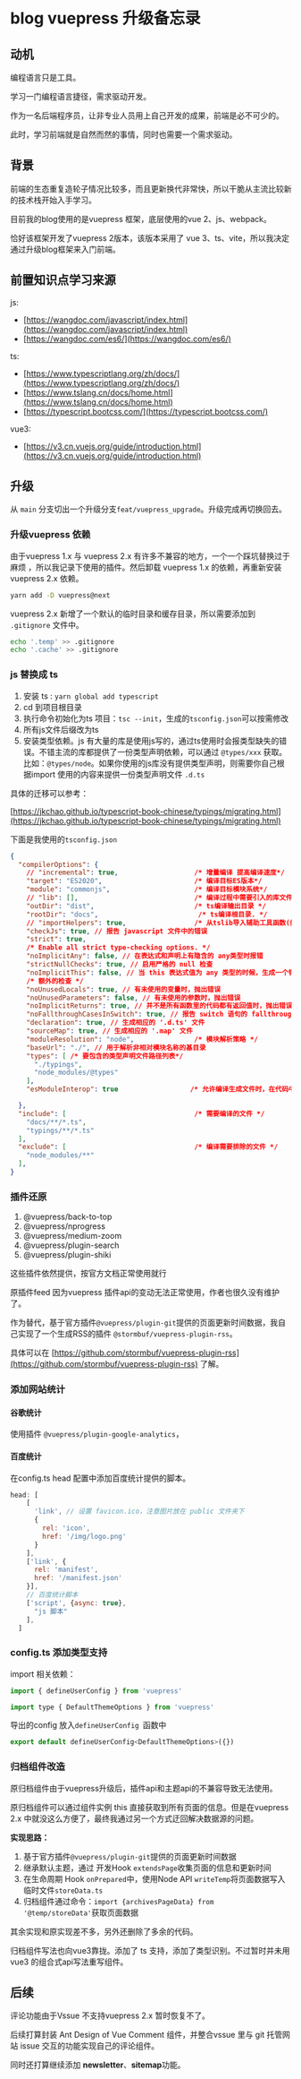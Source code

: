 # blog vuepress 升级备忘录

## 动机

编程语言只是工具。

学习一门编程语言捷径，需求驱动开发。

作为一名后端程序员，让非专业人员用上自己开发的成果，前端是必不可少的。

此时，学习前端就是自然而然的事情，同时也需要一个需求驱动。

## 背景

前端的生态重复造轮子情况比较多，而且更新换代非常快，所以干脆从主流比较新的技术栈开始入手学习。

目前我的blog使用的是vuepress 框架，底层使用的vue 2、js、webpack。

恰好该框架开发了vuepress 2版本，该版本采用了 vue 3、ts、vite，所以我决定通过升级blog框架来入门前端。

## 前置知识点学习来源

js:

- [https://wangdoc.com/javascript/index.html](https://wangdoc.com/javascript/index.html)
- [https://wangdoc.com/es6/](https://wangdoc.com/es6/)

ts:

- [https://www.typescriptlang.org/zh/docs/](https://www.typescriptlang.org/zh/docs/)
- [https://www.tslang.cn/docs/home.html](https://www.tslang.cn/docs/home.html)
- [https://typescript.bootcss.com/](https://typescript.bootcss.com/)

vue3:

- [https://v3.cn.vuejs.org/guide/introduction.html](https://v3.cn.vuejs.org/guide/introduction.html)

## 升级

从 `main` 分支切出一个升级分支`feat/vuepress_upgrade`。升级完成再切换回去。

### 升级vuepress  依赖

由于vuepress 1.x 与 vuepress 2.x 有许多不兼容的地方，一个一个踩坑替换过于麻烦 ，所以我记录下使用的插件。然后卸载 vuepress 1.x 的依赖，再重新安装vuepress 2.x 依赖。

```bash
yarn add -D vuepress@next
```


vuepress 2.x 新增了一个默认的临时目录和缓存目录，所以需要添加到 `.gitignore` 文件中。

```bash
echo '.temp' >> .gitignore
echo '.cache' >> .gitignore
```


### js 替换成 ts

1. 安装 ts : `yarn global add typescript`
2. cd 到项目根目录
3. 执行命令初始化为ts 项目：`tsc --init`，生成的`tsconfig.json`可以按需修改
4. 所有js文件后缀改为ts
5. 安装类型依赖。js 有大量的库是使用js写的，通过ts使用时会报类型缺失的错误。不错主流的库都提供了一份类型声明依赖，可以通过 `@types/xxx` 获取。比如：`@types/node`。如果你使用的js库没有提供类型声明，则需要你自己根据import 使用的内容来提供一份类型声明文件 `.d.ts`

具体的迁移可以参考：

[https://jkchao.github.io/typescript-book-chinese/typings/migrating.html](https://jkchao.github.io/typescript-book-chinese/typings/migrating.html)

下面是我使用的`tsconfig.json`

```json
{
  "compilerOptions": {
    // "incremental": true,                   /* 增量编译 提高编译速度*/
    "target": "ES2020",                       /* 编译目标ES版本*/
    "module": "commonjs",                     /* 编译目标模块系统*/
    // "lib": [],                             /* 编译过程中需要引入的库文件列表*/
    "outDir": "dist",                         /* ts编译输出目录 */
    "rootDir": "docs",                         /* ts编译根目录. */
    // "importHelpers": true,                 /* 从tslib导入辅助工具函数(如__importDefault)*/
    "checkJs": true, // 报告 javascript 文件中的错误
    "strict": true,
    /* Enable all strict type-checking options. */
    "noImplicitAny": false, // 在表达式和声明上有隐含的 any类型时报错
    "strictNullChecks": true, // 启用严格的 null 检查
    "noImplicitThis": false, // 当 this 表达式值为 any 类型的时候，生成一个错误
    /* 额外的检查 */
    "noUnusedLocals": true, // 有未使用的变量时，抛出错误
    "noUnusedParameters": false, // 有未使用的参数时，抛出错误
    "noImplicitReturns": true, // 并不是所有函数里的代码都有返回值时，抛出错误
    "noFallthroughCasesInSwitch": true, // 报告 switch 语句的 fallthrough 错误。（即，不允许 switch 的 case 语句贯穿）
    "declaration": true, // 生成相应的 '.d.ts' 文件
    "sourceMap": true, // 生成相应的 '.map' 文件
    "moduleResolution": "node",               /* 模块解析策略 */
    "baseUrl": "./", // 用于解析非相对模块名称的基目录
    "types": [ /* 要包含的类型声明文件路径列表*/
      "./typings",
      "node_modules/@types"
    ],                     
    "esModuleInterop": true                  /* 允许编译生成文件时，在代码中注入工具类(__importDefault、__importStar)对ESM与commonjs混用情况做兼容处理*/

  },
  "include": [                                /* 需要编译的文件 */
    "docs/**/*.ts",
    "typings/**/*.ts"
  ],
  "exclude": [                                /* 编译需要排除的文件 */
    "node_modules/**"
  ],
}
```


### 插件还原

1. @vuepress/back-to-top
2. @vuepress/nprogress
3. @vuepress/medium-zoom
4. @vuepress/plugin-search
5. @vuepress/plugin-shiki

这些插件依然提供，按官方文档正常使用就行



原插件feed 因为vuepress 插件api的变动无法正常使用，作者也很久没有维护了。

作为替代，基于官方插件`@vuepress/plugin-git`提供的页面更新时间数据，我自己实现了一个生成RSS的插件 `@stormbuf/vuepress-plugin-rss`。

具体可以在 [https://github.com/stormbuf/vuepress-plugin-rss](https://github.com/stormbuf/vuepress-plugin-rss) 了解。

### 添加网站统计

#### 谷歌统计

使用插件 `@vuepress/plugin-google-analytics`，

#### 百度统计

在config.ts head 配置中添加百度统计提供的脚本。

```javascript
head: [
    [
      'link', // 设置 favicon.ico，注意图片放在 public 文件夹下
      {
        rel: 'icon',
        href: '/img/logo.png'
      }
    ],
    ['link', {
      rel: 'manifest',
      href: '/manifest.json'
    }],
    // 百度统计脚本
    ['script', {async: true},
      "js 脚本"
    ],
  ]
```


### config.ts 添加类型支持

import 相关依赖：

```javascript
import { defineUserConfig } from 'vuepress'

import type { DefaultThemeOptions } from 'vuepress'
```




导出的config 放入`defineUserConfig `函数中

```javascript
export default defineUserConfig<DefaultThemeOptions>({})
```


### 归档组件改造

原归档组件由于vuepress升级后，插件api和主题api的不兼容导致无法使用。

原归档组件可以通过组件实例 this 直接获取到所有页面的信息。但是在vuepress 2.x 中就没这么方便了，最终我通过另一个方式迂回解决数据源的问题。

**实现思路：**

1. 基于官方插件`@vuepress/plugin-git`提供的页面更新时间数据
2. 继承默认主题，通过 开发Hook `extendsPage`收集页面的信息和更新时间
3. 在生命周期 Hook `onPrepared`中，使用Node API `writeTemp`将页面数据写入临时文件`storeData.ts`
4. 归档组件通过命令：`import {archivesPageData} from '@temp/storeData'`获取页面数据

其余实现和原实现差不多，另外还删除了多余的代码。



归档组件写法也向vue3靠拢。添加了 ts 支持，添加了类型识别。不过暂时并未用vue3 的组合式api写法重写组件。



## 后续

评论功能由于Vssue 不支持vuepress 2.x 暂时恢复不了。

后续打算封装 Ant Design of Vue Comment 组件，并整合vssue 里与 git 托管网站 issue 交互的功能实现自己的评论组件。

同时还打算继续添加 **newsletter**、**sitemap**功能。

